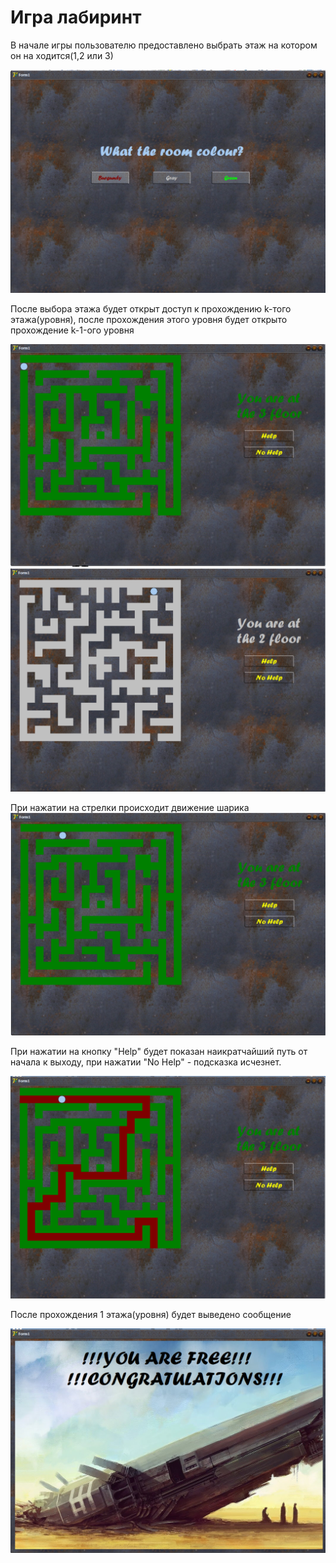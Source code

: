 # Игра лабиринт
В начале игры пользователю предоставлено выбрать этаж на котором он на ходится(1,2 или 3)

![Image alt](https://github.com/Butonsusumom/SiAOD_1/blob/master/Capture.PNG)

После выбора этажа будет открыт доступ к прохождению k-того этажа(уровня), после прохождения этого уровня будет открыто прохождение k-1-ого уровня

![Image alt](https://github.com/Butonsusumom/SiAOD_1/blob/master/Capture1.PNG)
![Image alt](https://github.com/Butonsusumom/SiAOD_1/blob/master/Capture4.PNG)

При нажатии на стрелки происходит движение шарика 
![Image alt](https://github.com/Butonsusumom/SiAOD_1/blob/master/Capture2.PNG)

При нажатии на кнопку "Help" будет показан наикратчайший путь от начала к выходу, при нажатии "No Help" - подсказка исчезнет.

![Image alt](https://github.com/Butonsusumom/SiAOD_1/blob/master/Capture3.PNG)

После прохождения 1 этажа(уровня) будет выведено сообщение

![Image alt](https://github.com/Butonsusumom/SiAOD_1/blob/master/Capture5.PNG)
